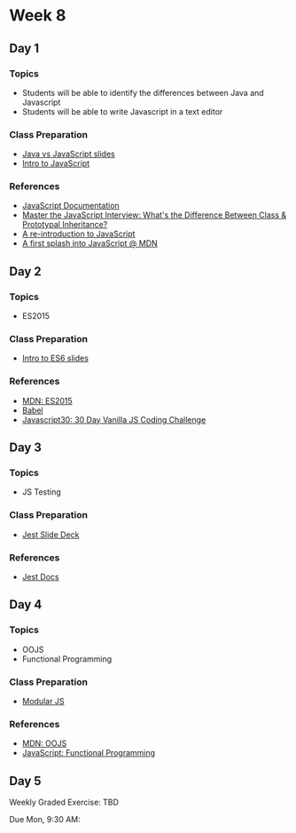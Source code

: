 <!-- https://medium.com/javascript-scene/what-every-unit-test-needs-f6cd34d9836d -->

# Week 8

## Day 1

### Topics

-   Students will be able to identify the differences between Java and Javascript
-   Students will be able to write Javascript in a text editor

### Class Preparation

-   [Java vs JavaScript slides](https://wecancodeit.github.io/java-slides/web/java-vs-javascript/)
-   [Intro to JavaScript](https://wecancodeit.github.io/java-slides/frontend/javascript/#/)

### References

-   [JavaScript Documentation](http://devdocs.io/javascript/)
-   [Master the JavaScript Interview: What's the Difference Between Class & Prototypal Inheritance?](https://medium.com/javascript-scene/master-the-javascript-interview-what-s-the-difference-between-class-prototypal-inheritance-e4cd0a7562e9)
-   [A re-introduction to JavaScript](https://developer.mozilla.org/en-US/docs/Web/JavaScript/A_re-introduction_to_JavaScript)
-   [A first splash into JavaScript @ MDN](https://developer.mozilla.org/en-US/docs/Learn/JavaScript/First_steps/A_first_splash)

## Day 2

### Topics

-   ES2015

### Class Preparation

-   [Intro to ES6 slides](https://wecancodeit.github.io/java-slides/frontend/es2015/#/)

### References

-   [MDN: ES2015](https://developer.mozilla.org/en-US/docs/Web/JavaScript/New_in_JavaScript/ECMAScript_2015_support_in_Mozilla)
-   [Babel](https://babeljs.io/)
-   [Javascript30: 30 Day Vanilla JS Coding Challenge](https://javascript30.com/)

## Day 3

### Topics

-   JS Testing

### Class Preparation

-   [Jest Slide Deck](https://wecancodeit.github.io/java-slides/frontend/js-jest-testing)

### References

-   [Jest Docs](https://jestjs.io/docs/en/getting-started)

## Day 4

### Topics

-   OOJS
-   Functional Programming

### Class Preparation

-   [Modular JS](https://wecancodeit.github.io/java-slides/frontend/js-classes-modules-and-functions/#/)

### References

-   [MDN: OOJS](https://developer.mozilla.org/en-US/docs/Learn/JavaScript/Objects/Object-oriented_JS)
-   [JavaScript: Functional Programming](https://opensource.com/article/17/6/functional-javascript)

## Day 5

Weekly Graded Exercise: TBD

Due Mon, 9:30 AM:
